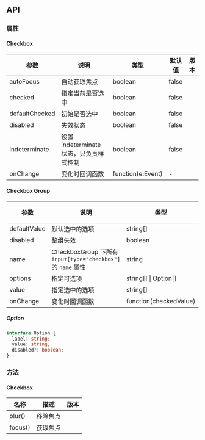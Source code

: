 ## API

### 属性

#### Checkbox

| 参数           | 说明                                    | 类型              | 默认值 | 版本 |
| -------------- | --------------------------------------- | ----------------- | ------ | ---- |
| autoFocus      | 自动获取焦点                            | boolean           | false  |      |
| checked        | 指定当前是否选中                        | boolean           | false  |      |
| defaultChecked | 初始是否选中                            | boolean           | false  |      |
| disabled       | 失效状态                                | boolean           | false  |      |
| indeterminate  | 设置 indeterminate 状态，只负责样式控制 | boolean           | false  |      |
| onChange       | 变化时回调函数                          | function(e:Event) | -      |      |

#### Checkbox Group

| 参数         | 说明                                                         | 类型                   | 默认值 | 版本 |
| ------------ | ------------------------------------------------------------ | ---------------------- | ------ | ---- |
| defaultValue | 默认选中的选项                                               | string\[]              | \[]    |      |
| disabled     | 整组失效                                                     | boolean                | false  |      |
| name         | CheckboxGroup 下所有 `input[type="checkbox"]` 的 `name` 属性 | string                 | -      |      |
| options      | 指定可选项                                                   | string\[] \| Option\[] | \[]    |      |
| value        | 指定选中的选项                                               | string\[]              | \[]    |      |
| onChange     | 变化时回调函数                                               | function(checkedValue) | -      |      |

##### Option

```typescript
interface Option {
  label: string;
  value: string;
  disabled?: boolean;
}
```

### 方法

#### Checkbox

| 名称    | 描述     | 版本 |
| ------- | -------- | ---- |
| blur()  | 移除焦点 |      |
| focus() | 获取焦点 |      |
